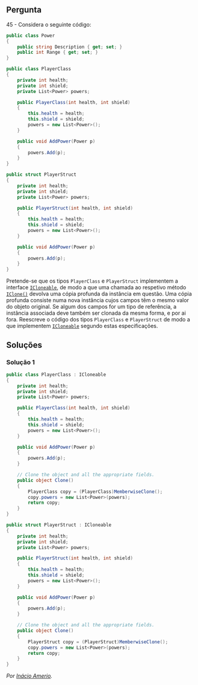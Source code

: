 ## Pergunta

45 - Considera o seguinte código:

```cs
public class Power
{
    public string Description { get; set; }
    public int Range { get; set; }
}

public class PlayerClass
{
    private int health;
    private int shield;
    private List<Power> powers;

    public PlayerClass(int health, int shield)
    {
        this.health = health;
        this.shield = shield;
        powers = new List<Power>();
    }

    public void AddPower(Power p)
    {
        powers.Add(p);
    }
}

public struct PlayerStruct
{
    private int health;
    private int shield;
    private List<Power> powers;

    public PlayerStruct(int health, int shield)
    {
        this.health = health;
        this.shield = shield;
        powers = new List<Power>();
    }

    public void AddPower(Power p)
    {
        powers.Add(p);
    }
}
```

Pretende-se que os tipos `PlayerClass` e `PlayerStruct` implementem a interface
[`ICloneable`](https://docs.microsoft.com/dotnet/api/system.icloneable), de
modo a que uma chamada ao respetivo método
[`IClone()`](https://docs.microsoft.com/dotnet/api/system.icloneable.clone)
devolva uma cópia profunda da instância em questão. Uma cópia profunda consiste
numa nova instância cujos campos têm o mesmo valor do objeto original. Se algum
dos campos for um tipo de referência, a instância associada deve também ser
clonada da mesma forma, e por ai fora. Reescreve o código dos tipos
`PlayerClass` e `PlayerStruct` de modo a que implementem
[`ICloneable`](https://docs.microsoft.com/dotnet/api/system.icloneable) segundo
estas especificações.

## Soluções

### Solução 1

```cs
public class PlayerClass : ICloneable
{
    private int health;
    private int shield;
    private List<Power> powers;

    public PlayerClass(int health, int shield)
    {
        this.health = health;
        this.shield = shield;
        powers = new List<Power>();
    }

    public void AddPower(Power p)
    {
        powers.Add(p);
    }

    // Clone the object and all the appropriate fields.
    public object Clone()
    {
        PlayerClass copy = (PlayerClass)MemberwiseClone();
        copy.powers = new List<Power>(powers);
        return copy;
    }
}

public struct PlayerStruct : ICloneable
{
    private int health;
    private int shield;
    private List<Power> powers;

    public PlayerStruct(int health, int shield)
    {
        this.health = health;
        this.shield = shield;
        powers = new List<Power>();
    }

    public void AddPower(Power p)
    {
        powers.Add(p);
    }

    // Clone the object and all the appropriate fields.
    public object Clone()
    {
        PlayerStruct copy = (PlayerStruct)MemberwiseClone();
        copy.powers = new List<Power>(powers);
        return copy;
    }
}
```

*Por [Inácio Amerio](https://github.com/FPTheFluffyPawed).*